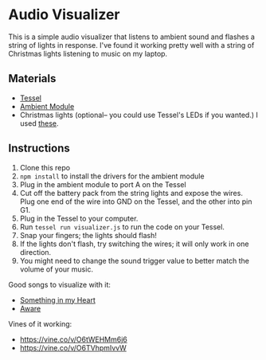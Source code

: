 Audio Visualizer
================

This is a simple audio visualizer that listens to ambient sound and flashes a string of lights in response.
I've found it working pretty well with a string of Christmas lights listening to music on my laptop.

## Materials

* [Tessel](//tessel.io)
* [Ambient Module](//tessel.io/modules#module-ambient)
* Christmas lights (optional– you could use Tessel's LEDs if you wanted.) I used [these](http://www.amazon.com/Innootech-Battery-Operated-Christmas-Birthday/dp/B005GTC2A6).

## Instructions

1. Clone this repo
1. `npm install` to install the drivers for the ambient module
1. Plug in the ambient module to port A on the Tessel
1. Cut off the battery pack from the string lights and expose the wires. Plug one end of the wire into GND on the Tessel, and the other into pin G1.
1. Plug in the Tessel to your computer.
1. Run `tessel run visualizer.js` to run the code on your Tessel.
1. Snap your fingers; the lights should flash!
1. If the lights don't flash, try switching the wires; it will only work in one direction.
1. You might need to change the sound trigger value to better match the volume of your music.

Good songs to visualize with it:
* [Something in my Heart](https://www.youtube.com/watch?v=0_aFSNB8E5Y)
* [Aware](https://www.youtube.com/watch?v=jLsB4rtK1vg)

Vines of it working:
* https://vine.co/v/O6tWEHMm6j6
* https://vine.co/v/O6TVhpmIvvW
